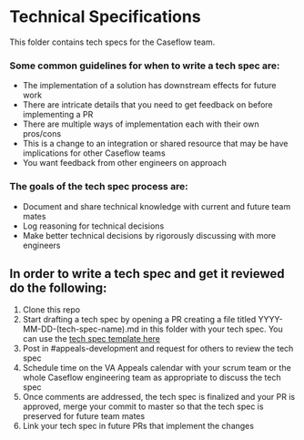 # Technical Specifications

This folder contains tech specs for the Caseflow team.

### Some common guidelines for when to write a tech spec are:

- The implementation of a solution has downstream effects for future work
- There are intricate details that you need to get feedback on before implementing a PR
- There are multiple ways of implementation each with their own pros/cons
- This is a change to an integration or shared resource that may be have implications for other Caseflow teams
- You want feedback from other engineers on approach

### The goals of the tech spec process are:
* Document and share technical knowledge with current and future team mates
* Log reasoning for technical decisions
* Make better technical decisions by rigorously discussing with more engineers

## In order to write a tech spec and get it reviewed do the following:
1. Clone this repo
2. Start drafting a tech spec by opening a PR creating a file titled YYYY-MM-DD-(tech-spec-name).md in this folder with your tech spec. You can use the [tech spec template here](https://github.com/department-of-veterans-affairs/caseflow/blob/master/.github/ISSUE_TEMPLATE/tech-spec.md)
3. Post in #appeals-development and request for others to review the tech spec
4. Schedule time on the VA Appeals calendar with your scrum team or the whole Caseflow engineering team as appropriate to discuss the tech spec
5. Once comments are addressed, the tech spec is finalized and your PR is approved, merge your commit to master so that the tech spec is preserved for future team mates
6. Link your tech spec in future PRs that implement the changes
